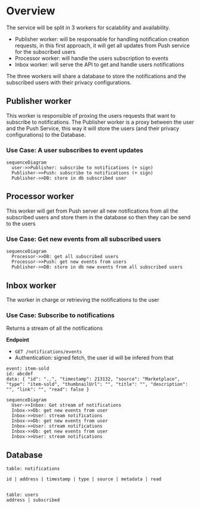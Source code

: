 # Overview

The service will be split in 3 workers for scalability and availability.

- Publisher worker: will be responsable for handling notification creation requests, in this first approach, it will get all updates from Push service for the subscribed users
- Processor worker: will handle the users subscription to events
- Inbox worker: will serve the API to get and handle users notifications

The three workers will share a database to store the notifications and the subscribed users with their privacy configurations.

## Publisher worker

This worker is responsible of proxing the users requests that want to subscribe to notifications. The Publisher worker is a proxy between the user and the Push Service, this way it will store the users (and their privacy configurations) to the Database.

### Use Case: A user subscribes to event updates

```mermaid
sequenceDiagram
  user->>Publisher: subscribe to notifications (+ sign)
  Publisher->>Push: subscribe to notifications (+ sign)
  Publisher->>DB: store in db subscribed user
```

## Processor worker

This worker will get from Push server all new notifications from all the subscribed users and store them in the database so then they can be send to the users


### Use Case: Get new events from all subscribed users

```mermaid
sequenceDiagram
  Processor->>DB: get all subscribed users 
  Processor->>Push: get new events from users 
  Publisher->>DB: store in db new events from all subscribed users
```

## Inbox worker

The worker in charge or retrieving the notifications to the user

### Use Case: Subscribe to notifications

Returns a stream of all the notifications

**Endpoint**
- `GET /notifications/events`
- Authentication: signed fetch, the user id will be infered from that

```
event: item-sold
id: abcdef
data: { "id": "..", "timestamp": 213132, "source": "Marketplace", "type": "item-sold", "thumbnailUrl": "", "title": "", "description": "", "link": "", "read": false }
```

```mermaid
sequenceDiagram
  User->>Inbox: Get stream of notifications
  Inbox->>Db: get new events from user
  Inbox->>User: stream notifications
  Inbox->>Db: get new events from user
  Inbox->>User: stream notifications
  Inbox->>Db: get new events from user
  Inbox->>User: stream notifications
```


<!-- 
## Get notifications
- `GET /notifications?from=&size=&only-new=true`
- Authentication: signed fetch, the user id will be infered from that

Return:
```json
[
  {
    "id": "..",
    "timestamp": 213132,
    "source": "Marketplace",
    "type": "item-sold",
    "thumbnailUrl": "",
    "title": "",
    "description": "",
    "link": "",
    "read": false
  }
]
```

This endpoint will query the notifications table for user notifications and will contain (probably as harcoded string templates in the first version) a way to transform the notification data into the actual notification fields expected by the UI. If filtering by the only-read parameter, then only not read notifications will be retrieved.


## Change notification read status

- `PUT /notifications/read { notification-ids: ['notification-id-1', 'notification-id-2'], from: 12343435345 }`
- Authentication: signed fetch

Mark notification as read, this action is unreversible. The notifications to be marked as read will be infered from the ids in the request body, or it will mark all notifications as read from a given timestamp. Exactly one of them must be present in the body.

We need to remember to ensure only the user notifications can be updated, for example:

```sql
UPDATE notifications SET read = ${read} WHERE id = ${id} and address = ${address}
```
 -->


## Database

```
table: notifications

id | address | timestamp | type | source | metadata | read


table: users
address | subscribed
```
